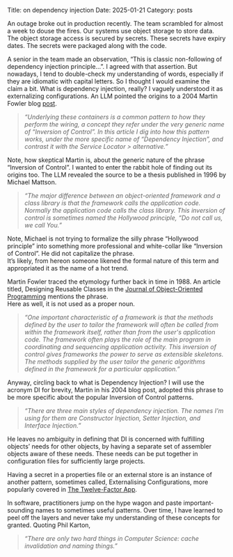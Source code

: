 Title: on dependency injection
Date: 2025-01-21
Category: posts



An outage broke out in production recently. The team scrambled for almost a week to douse the fires. Our systems use object storage to store data. The object storage access is secured by secrets. These secrets have expiry dates. The secrets were packaged along with the code.

A senior in the team made an observation, “This is classic non-following of dependency injection principle…”. I agreed with that assertion. But nowadays, I tend to double-check my understanding of words, especially if they are idiomatic with capital letters. So I thought I would examine the claim a bit. What is dependency injection, really? I vaguely understood it as externalizing configurations. An LLM pointed the origins to a 2004 Martin Fowler blog [post](https://martinfowler.com/articles/injection.html). 

 >*“Underlying these containers is a common pattern to how they perform the wiring, a concept they refer 
 >under the very generic name of “Inversion of Control”. In this article I dig into how this pattern 
 >works, under the more specific name of “Dependency Injection”, and contrast it with the Service 
 >Locator > alternative.”* 

Note, how skeptical Martin is, about the generic nature of the phrase “Inversion of Control”. I wanted to enter the rabbit hole of finding out its origins too. The LLM revealed the source to be a thesis published in 1996 by Michael Mattson. 

>*“The major difference between an object-oriented framework and a class library is that the framework 
>calls the application code. Normally the application code calls the class library. This inversion of
>control is sometimes named the Hollywood principle, “Do not call us, we call You.”*

Note, Michael is not trying to formalize the silly phrase “Hollywood principle” into something more professional and white-collar like “Inversion of Control”. He did not capitalize the phrase.   
It’s likely, from hereon someone likened the formal nature of this term and appropriated it as the name of a hot trend. 

Martin Fowler traced the etymology further back in time in 1988\. An article titled, Designing Reusable Classes in the [Journal of Object-Oriented Programming](http://www.sigs.com/html/publications.shtml#joop) mentions the phrase.  
Here as well, it is not used as a proper noun.

>*“One important characteristic of a framework is that the methods defined by the user to tailor the
>framework will often be called from within the framework itself, rather than from the user's application
>code. The framework often plays the role of the main program in coordinating and sequencing application
>activity. This inversion of control gives frameworks the power to serve as extensible skeletons. The
>methods supplied by the user tailor the generic algorithms defined in the framework for a particular
>application.”*

Anyway, circling back to what is Dependency Injection? I will use the acronym DI for brevity, Martin in his 2004 blog post, adopted this phrase to be more specific about the popular Inversion of Control patterns. 

>*“There are three main styles of dependency injection. The names I'm using for them are Constructor
>Injection, Setter Injection, and Interface Injection.”*

He leaves no ambiguity in defining that DI is concerned with fulfilling objects’ needs for other objects, by having a separate set of assembler objects aware of these needs. These needs can be put together in configuration files for sufficiently large projects.

Having a secret in a properties file or an external store is an instance of another pattern, sometimes called, Externalising Configurations, more popularly covered in [The Twelve-Factor App](https://12factor.net/).

In software, practitioners jump on the hype wagon and paste important-sounding names to sometimes useful patterns. Over time, I have learned to peel off the layers and never take my understanding of these concepts for granted. Quoting Phil Karton,

>*“There are only two hard things in Computer Science: cache invalidation and naming things.”*  
